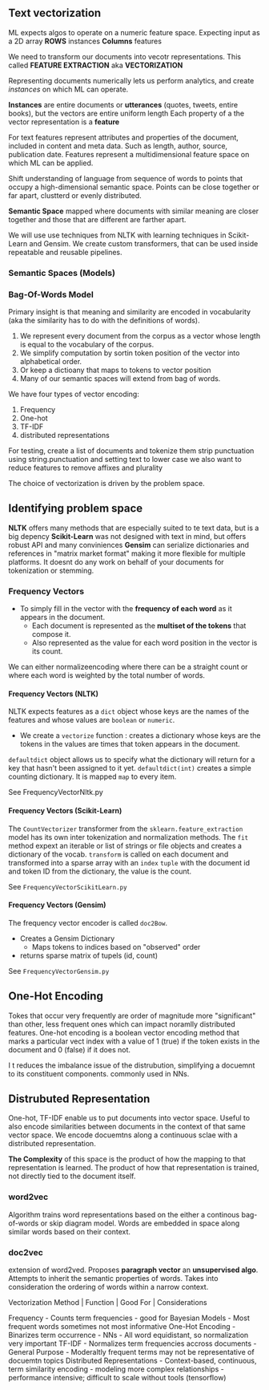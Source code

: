 ## Text vectorization
ML expects algos to operate on a numeric feature space. Expecting input as a 2D array
**ROWS** instances
**Columns** features

We need to transform our documents into vecotr representations. This called **FEATURE EXTRACTION** aka **VECTORIZATION**

Representing documents numerically lets us perform analytics, and create *instances* on which ML can operate.

**Instances** are entire documents or **utterances** (quotes, tweets, entire books), but the vectors are entire uniform length
Each property of a the vector representation is a **feature**

For text features represent attributes and properties of the document, included in content and meta data. Such as length, author, source, publication date. 
Features represent a multidimensional feature space on which ML can be applied.

Shift understanding of language from sequence of words to points that occupy a high-dimensional semantic space. Points can be close together or far apart, clustterd or evenly distributed.

**Semantic Space**  mapped where documents with similar meaning are closer together and those that are different are farther apart.

We will use use techniques from NLTK with learning techniques in Scikit-Learn and Gensim. 
We create custom transformers, that can be used inside repeatable and reusable pipelines.

### Semantic Spaces (Models)

### Bag-Of-Words Model
Primary insight is that meaning and similarity are encoded in vocabularity (aka the similarity has to do with the definitions of words).

1. We represent every document from the corpus as a vector whose length is equal to the vocabulary of the corpus.
2. We simplify computation by sortin token position of the vector into alphabetical order.
3. Or keep a dictioany that maps to tokens to vector position
4. Many of our semantic spaces will extend from bag of words.

We have four types of vector encoding:
 1. Frequency
 2. One-hot
 3. TF-IDF
 4. distributed representations

For testing, create a list of documents and tokenize them
strip punctuation using string.punctuation and setting text to lower case
we also want to reduce features to remove affixes and plurality

The choice of vectorization is driven by the problem space.

## Identifying problem space
**NLTK** offers many methods that are especially suited to te text data, but is a big depency
**Scikit-Learn** was not designed with text in mind, but offers robust API and many conviniences
**Gensim** can serialize dictionaries and references in "matrix market format" making it more flexible for multiple platforms. It doesnt do any work on behalf of your documents for tokenization or stemming.


### Frequency Vectors
- To simply fill in the vector with the **frequency of each word** as it appears in the document.
  - Each document is represented as the **multiset of the tokens** that compose it.
  - Also represented as the value for each word position in the vector is its count.

We can either normalizeencoding where there can be a straight count  or where each word is weighted by the total number of words.

#### Frequency Vectors (NLTK)
NLTK expects features as a `dict` object whose keys are the names of the features and whose values are `boolean` or `numeric`.
- We create a `vectorize` function : creates a dictionary whose keys are the tokens in the values are times that token appears in the document.

`defaultdict` object allows us to specify what the dictionary will return for a key that hasn't been assigned to it yet. `defaultdict(int)` creates a simple counting dictionary. It is mapped `map`  to every item. 

See FrequencyVectorNltk.py

#### Frequency Vectors (Scikit-Learn)
The `CountVectorizer` transformer from the `sklearn.feature_extraction` model has its own inter tokenization and normalization methods.
The `fit` method expext an iterable or list of strings or file objects and creates a dictionary of the vocab.
`transform` is called on each document and transformed into a sparse array with an `index` `tuple` with the document id and token ID from the dictionary, the value is the count.

See `FrequencyVectorScikitLearn.py`

#### Frequency Vectors (Gensim)
The frequency vector encoder is called `doc2Bow`. 
- Creates a Gensim Dictionary
  - Maps tokens to indices based on "observed" order
- returns sparse matrix of tupels (id, count)

See `FrequencyVectorGensim.py`

## One-Hot Encoding
Tokes that occur very frequently are order of magnitude more "significant" than other, less frequent ones which can impact noramlly distributed features. One-hot encoding is a boolean vector encoding method that marks a particular vect index with a value of 1 (true) if the token exists in the document and 0 (false) if it does not.

I t reduces the imbalance issue of the distrubution, simplifying a docuemnt to its constituent components. commonly used in NNs.

## Distrubuted Representation
One-hot, TF-IDF enable us to put documents into vector space. Useful to also encode similarities between documents in the context of that same vector space. We encode docuemtns along a continuous sclae with a distributed representation. 

**The Complexity** of this space is the product of how the mapping to that representation is learned. The product of how that representation is trained, not directly tied to the document itself.

### word2vec
Algorithm trains word representations based on the either a continous bag-of-words or skip diagram model.
Words are embedded in space along similar words based on their context.

### doc2vec
extension of word2ved. Proposes **paragraph vector** an **unsupervised algo**. Attempts to inherit the semantic properties of words. Takes into consideration the ordering of words within a narrow context.

Vectorization Method | Function | Good For | Considerations

Frequency - Counts term frequencies - good for Bayesian Models - Most frequent words sometimes not most informative
One-Hot Encoding - Binarizes term occurrence - NNs - All word equidistant, so normalization very important
TF-IDF - Normalizes term frequencies accross documents - General Purpose - Moderaltly frequent terms may not be representative of docuemtn topics
Distributed Representations - Context-based, continuous, term similarity encoding - modeling more complex relationships - performance intensive; difficult to scale without tools (tensorflow)
